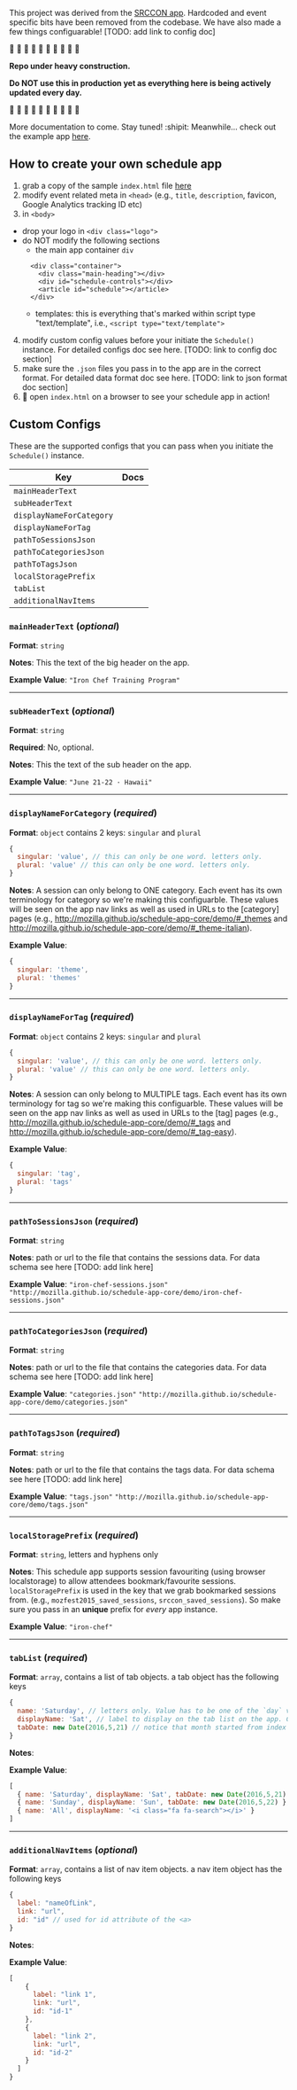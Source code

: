 This project was derived from the [SRCCON app](https://github.com/OpenNews/srccon-schedule). Hardcoded and event specific bits have been removed from the codebase. We have also made a few things configuarable! [TODO: add link to config doc]

:large_orange_diamond: :large_orange_diamond: :large_orange_diamond: :large_orange_diamond: :large_orange_diamond: :large_orange_diamond: :large_orange_diamond: :large_orange_diamond: :large_orange_diamond: :large_orange_diamond: 

**Repo under heavy construction.**

**Do NOT use this in production yet as everything here is being actively updated every day.**

:large_orange_diamond: :large_orange_diamond: :large_orange_diamond: :large_orange_diamond: :large_orange_diamond: :large_orange_diamond: :large_orange_diamond: :large_orange_diamond: :large_orange_diamond: :large_orange_diamond: 

More documentation to come. Stay tuned! :shipit: 
Meanwhile... check out the example app [here](http://mozilla.github.io/schedule-app-core/demo/).


## How to create your own schedule app ##

1. grab a copy of the sample `index.html` file [here](https://github.com/mozilla/schedule-app-core/blob/gh-pages/demo/index.html)
2. modify event related meta in `<head>` (e.g., `title`, `description`, favicon, Google Analytics tracking ID etc)
3. in `<body>`
  - drop your logo in `<div class="logo">`
  - do NOT modify the following sections
    - the main app container `div`
    ```
      <div class="container">
        <div class="main-heading"></div>
        <div id="schedule-controls"></div>
        <article id="schedule"></article>
      </div>
    ```
    - templates: this is everything that's marked within script type "text/template", i.e., `<script type="text/template">`
4. modify custom config values before your initiate the `Schedule()` instance. For detailed configs doc see here. [TODO: link to config doc section]
5. make sure the `.json` files you pass in to the app are in the correct format. For detailed data format doc see here. [TODO: link to json format doc section]
6. :tada: open `index.html` on a browser to see your schedule app in action! 



## Custom Configs ##

These are the supported configs that you can pass when you initiate the `Schedule()` instance.

| Key                      | Docs |
|--------------------------|------|
| `mainHeaderText`         |      |
| `subHeaderText`          |      |
| `displayNameForCategory` |      |
| `displayNameForTag`      |      |
| `pathToSessionsJson`     |      |
| `pathToCategoriesJson`   |      |
| `pathToTagsJson`         |      |
| `localStoragePrefix`     |      |
| `tabList`                |      |
| `additionalNavItems`     |      |


### `mainHeaderText` (*optional*)

**Format**: `string`

**Notes**: This the text of the big header on the app.

**Example Value**: `"Iron Chef Training Program"`

-----

### `subHeaderText` (*optional*)

**Format**: `string`

**Required**: No, optional.

**Notes**: This the text of the sub header on the app.

**Example Value**: `"June 21-22 · Hawaii"`



-----

### `displayNameForCategory` (*required*)

**Format**: `object` contains 2 keys: `singular` and `plural`
```js
{
  singular: 'value', // this can only be one word. letters only.
  plural: 'value' // this can only be one word. letters only.
}

```

**Notes**: A session can only belong to ONE category. Each event has its own terminology for category so we're making this configuarble. These values will be seen on the app nav links as well as used in URLs to the [category] pages (e.g., http://mozilla.github.io/schedule-app-core/demo/#_themes and http://mozilla.github.io/schedule-app-core/demo/#_theme-italian).

**Example Value**: 
```js
{
  singular: 'theme',
  plural: 'themes'
}
```


-----

### `displayNameForTag` (*required*)

**Format**: `object` contains 2 keys: `singular` and `plural`
```js
{
  singular: 'value', // this can only be one word. letters only.
  plural: 'value' // this can only be one word. letters only.
}

```

**Notes**: A session can only belong to MULTIPLE tags. Each event has its own terminology for tag so we're making this configuarble. These values will be seen on the app nav links as well as used in URLs to the [tag] pages (e.g., http://mozilla.github.io/schedule-app-core/demo/#_tags and http://mozilla.github.io/schedule-app-core/demo/#_tag-easy).

**Example Value**:
```js
{
  singular: 'tag',
  plural: 'tags'
}
```



-----

### `pathToSessionsJson` (*required*)

**Format**: `string`

**Notes**: path or url to the file that contains the sessions data. For data schema see here [TODO: add link here]
  
**Example Value**: 
`"iron-chef-sessions.json"`
`"http://mozilla.github.io/schedule-app-core/demo/iron-chef-sessions.json"`


-----

### `pathToCategoriesJson` (*required*)

**Format**: `string`

**Notes**: path or url to the file that contains the categories data. For data schema see here [TODO: add link here]

**Example Value**: 
`"categories.json"`
`"http://mozilla.github.io/schedule-app-core/demo/categories.json"`


-----

### `pathToTagsJson` (*required*)

**Format**: `string`

**Notes**: path or url to the file that contains the tags data. For data schema see here [TODO: add link here]

**Example Value**: 
`"tags.json"`
`"http://mozilla.github.io/schedule-app-core/demo/tags.json"`


-----

### `localStoragePrefix` (*required*)

**Format**: `string`, letters and hyphens only

**Notes**: This schedule app supports session favouriting (using browser localstorage) to allow attendees bookmark/favourite sessions. `localStoragePrefix` is used in the key that we grab bookmarked sessions from. (e.g., `mozfest2015_saved_sessions`, `srccon_saved_sessions`). So make sure you pass in an **unique** prefix for *every* app instance.

**Example Value**: `"iron-chef"`


-----

### `tabList` (*required*)

**Format**: `array`, contains a list of tab objects.
a tab object has the following keys

```js
{ 
  name: 'Saturday', // letters only. Value has to be one of the `day` value of the session object
  displayName: 'Sat', // label to display on the tab list on the app. Can be in `html`.
  tabDate: new Date(2016,5,21) // notice that month started from index `0`. i.e., beginning with 0 for January 
}
```

**Notes**:

**Example Value**: 
```js
[
  { name: 'Saturday', displayName: 'Sat', tabDate: new Date(2016,5,21) },
  { name: 'Sunday', displayName: 'Sun', tabDate: new Date(2016,5,22) },
  { name: 'All', displayName: '<i class="fa fa-search"></i>' }
]
```


-----

### `additionalNavItems` (*optional*)

**Format**: `array`, contains a list of nav item objects.
a nav item object has the following keys

```js
{ 
  label: "nameOfLink",
  link: "url",
  id: "id" // used for id attribute of the <a>
}
```

**Notes**:

**Example Value**:
```js
[
    { 
      label: "link 1",
      link: "url",
      id: "id-1"
    },
    { 
      label: "link 2",
      link: "url",
      id: "id-2"
    }
  ]
}
```
